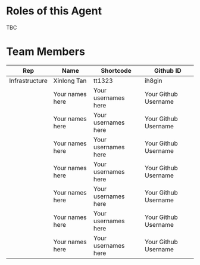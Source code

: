 # Roles of this Agent
TBC

# Team Members

| Rep           | Name            | Shortcode           | Github ID            |
| -              |-----------------|---------------------|----------------------|
| Infrastructure | Xinlong Tan     | tt1323              | ih8gin               |
|  | Your names here | Your usernames here | Your Github Username |
|  | Your names here | Your usernames here | Your Github Username |
|  | Your names here | Your usernames here | Your Github Username |
|  | Your names here | Your usernames here | Your Github Username |
|  | Your names here | Your usernames here | Your Github Username |
|  | Your names here | Your usernames here | Your Github Username |
|  | Your names here | Your usernames here | Your Github Username |
